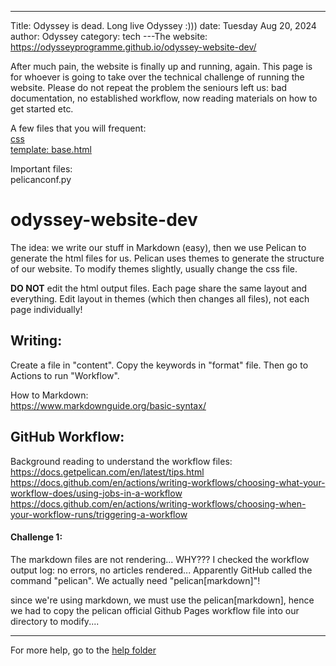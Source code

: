 ---
Title: Odyssey is dead. Long live Odyssey :)))
date: Tuesday Aug 20, 2024
author: Odyssey
category: tech
---The website: https://odysseyprogramme.github.io/odyssey-website-dev/

After much pain, the website is finally up and running, again. This page is for whoever is going to take over the technical challenge of running the website. Please do not repeat the problem the seniours left us: bad documentation, no established workflow, now reading materials on how to get started etc.

A few files that you will frequent:  
[css](https://github.com/odysseyprogramme/odysseyprogramme.github.io/blob/43958e403cd9afa2a40c5eb73cfadf37afd4ecef/themes/bricks/static/css/lamboz.css)  
[template: base.html](https://github.com/odysseyprogramme/odysseyprogramme.github.io/blob/main/themes/bricks/templates/base.html)

Important files:  
pelicanconf.py

# odyssey-website-dev
The idea: we write our stuff in Markdown (easy), then we use Pelican to generate the html files for us. Pelican uses themes to generate the structure of our website. To modify themes slightly, usually change the css file.

**DO NOT** edit the html output files. Each page share the same layout and everything. Edit layout in themes (which then changes all files), not each page individually!

## Writing:
Create a file in "content". Copy the keywords in "format" file. Then go to Actions to run "Workflow".

How to Markdown:  
https://www.markdownguide.org/basic-syntax/

## GitHub Workflow:
Background reading to understand the workflow files:  
https://docs.getpelican.com/en/latest/tips.html  
https://docs.github.com/en/actions/writing-workflows/choosing-what-your-workflow-does/using-jobs-in-a-workflow  
https://docs.github.com/en/actions/writing-workflows/choosing-when-your-workflow-runs/triggering-a-workflow  

#### Challenge 1:  
The markdown files are not rendering... WHY??? I checked the workflow output log: no errors, no articles rendered... Apparently GitHub called the command "pelican". We actually need "pelican[markdown]"!

since we're using markdown, we must use the pelican[markdown], hence we had to copy the pelican official Github Pages workflow file into our directory to modify....




___________________________________________________________________________________________

For more help, go to the [help folder](https://github.com/odysseyprogramme/odysseyprogramme.github.io/tree/main/help)



